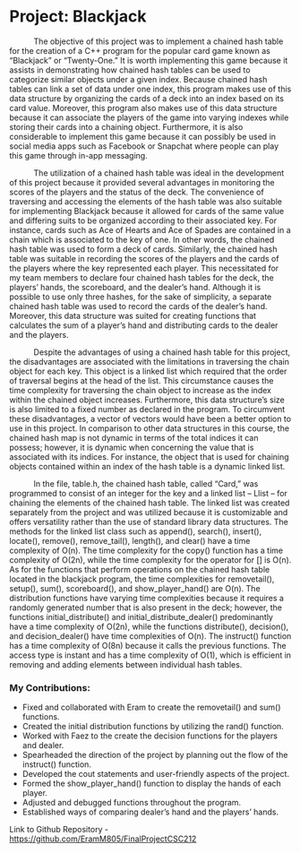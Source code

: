 # Project: Blackjack

<d6>
&nbsp;&nbsp;&nbsp;&nbsp;&nbsp;&nbsp;&nbsp;&nbsp;&nbsp;&nbsp; 
The objective of this project was to implement a chained hash table for the creation of a C++ program for the popular card game known as “Blackjack” or “Twenty-One.” It is worth implementing this game because it assists in demonstrating how chained hash tables can be used to categorize similar objects under a given index. Because chained hash tables can link a set of data under one index, this program makes use of this data structure by organizing the cards of a deck into an index based on its card value. Moreover, this program also makes use of this data structure because it can associate the players of the game into varying indexes while storing their cards into a chaining object. Furthermore, it is also considerable to implement this game because it can possibly be used in social media apps such as Facebook or Snapchat where people can play this game through in-app messaging. 
</d6>


</d7>&nbsp;&nbsp;&nbsp;&nbsp;&nbsp;&nbsp;&nbsp;&nbsp;&nbsp;&nbsp; The utilization of a chained hash table was ideal in the development of this project because it provided several advantages in monitoring the scores of the players and the status of the deck. The convenience of traversing and accessing the elements of the hash table was also suitable for implementing Blackjack because it allowed for cards of the same value and differing suits to be organized according to their associated key. For instance, cards such as Ace of Hearts and Ace of Spades are contained in a chain which is associated to the key of one. In other words, the chained hash table was used to form a deck of cards. Similarly, the chained hash table was suitable in recording the scores of the players and the cards of the players where the key represented each player. This necessitated for my team members to declare four chained hash tables for the deck, the players’ hands, the scoreboard, and the dealer’s hand. Although it is possible to use only three hashes, for the sake of simplicity, a separate chained hash table was used to record the cards of the dealer’s hand. Moreover, this data structure was suited for creating functions that calculates the sum of a player’s hand and distributing cards to the dealer and the players.
</d7>

<d8>&nbsp;&nbsp;&nbsp;&nbsp;&nbsp;&nbsp;&nbsp;&nbsp;&nbsp;&nbsp; Despite the advantages of using a chained hash table for this project, the disadvantages are associated with the limitations in traversing the chain object for each key. This object is a linked list which required that the order of traversal begins at the head of the list. This circumstance causes the time complexity for traversing the chain object to increase as the index within the chained object increases. Furthermore, this data structure’s size is also limited to a fixed number as declared in the program. To circumvent these disadvantages, a vector of vectors would have been a better option to use in this project. In comparison to other data structures in this course, the chained hash map is not dynamic in terms of the total indices it can possess; however, it is dynamic when concerning the value that is associated with its indices. For instance, the object that is used for chaining objects contained within an index of the hash table is a dynamic linked list. 
</d8>

<d9>&nbsp;&nbsp;&nbsp;&nbsp;&nbsp;&nbsp;&nbsp;&nbsp;&nbsp;&nbsp; In the file, table.h, the chained hash table, called “Card,” was programmed to consist of an integer for the key and a linked list – Llist – for chaining the elements of the chained hash table. The linked list was created separately from the project and was utilized because it is customizable and offers versatility rather than the use of standard library data structures. The methods for the linked list class such as append(), search(), insert(), locate(), remove(), remove_tail(), length(), and clear() have a time complexity of O(n). The time complexity for the copy() function has a time complexity of O(2n), while the time complexity for the operator for [] is O(n). As for the functions that perform operations on the chained hash table located in the blackjack program, the time complexities for removetail(), setup(), sum(), scoreboard(), and show_player_hand() are O(n). The distribution functions have varying time complexities because it requires a randomly generated number that is also present in the deck; however, the functions initial_distribute() and initial_distribute_dealer() predominantly have a time complexity of O(2n), while the functions distribute(), decision(), and decision_dealer() have time complexities of O(n). The instruct() function has a time complexity of O(8n) because it calls the previous functions. The access type is instant and has a time complexity of O(1), which is efficient in removing and adding elements between individual hash tables.
</d9>

### My Contributions: 
-	Fixed and collaborated with Eram to create the removetail() and sum() functions.
-	Created the initial distribution functions by utilizing the rand() function.
-	Worked with Faez to the create the decision functions for the players and dealer.
-	Spearheaded the direction of the project by planning out the flow of the instruct() function.
-	Developed the cout statements and user-friendly aspects of the project.
-	Formed the show_player_hand() function to display the hands of each player.
-	Adjusted and debugged functions throughout the program.
-	Established ways of comparing dealer’s hand and the players’ hands.

Link to Github Repository - https://github.com/EramM805/FinalProjectCSC212